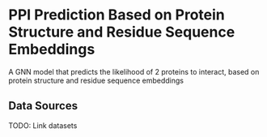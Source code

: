 # PPI Prediction Based on Protein Structure and Residue Sequence Embeddings

A GNN model that predicts the likelihood of 2 proteins to interact, based on protein structure and residue sequence embeddings

## Data Sources
TODO: Link datasets
